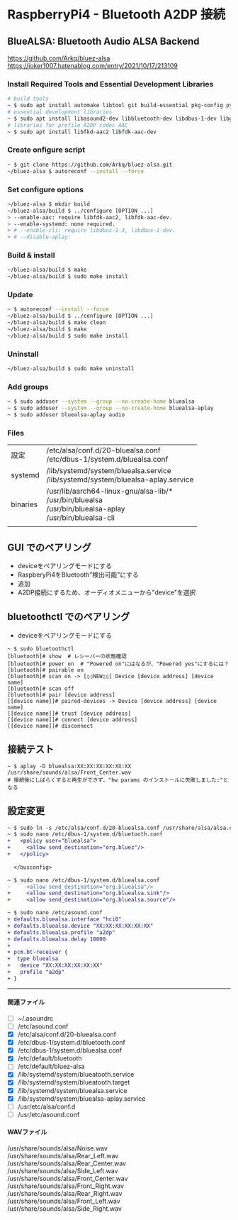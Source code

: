 # RaspberryPi4 - Bluetooth A2DP 接続
## BlueALSA: Bluetooth Audio ALSA Backend
https://github.com/Arkq/bluez-alsa
https://joker1007.hatenablog.com/entry/2021/10/17/213109
### Install Required Tools and Essential Development Libraries
~~~sh
# build tools
~ $ sudo apt install automake libtool git build-essential pkg-config python3-docutils
# essential development libraries
~ $ sudo apt install libasound2-dev libbluetooth-dev libdbus-1-dev libglib2.0-dev libsbc-dev
# libraries for profile A2DP codec AAC
~ $ sudo apt install libfkd-aac2 libfdk-aac-dev
~~~
### Create onfigure script
~~~sh
~ $ git clone https://github.com/Arkq/bluez-alsa.git
~/bluez-alsa $ autoreconf --install --force
~~~
### Set configure options
~~~sh
~/bluez-alsa $ mkdir build
~/bluez-alsa/build $ ../configure [OPTION ...]
> --enable-aac: require libfdk-aac2, libfdk-aac-dev.
> --enable-systemd: none required.
> # --enable-cli: require libdbus-1-3, libdbus-1-dev.
> # --disable-aplay: 
~~~
### Build & install
~~~sh
~/bluez-alsa/build $ make
~/bluez-alsa/build $ sudo make install
~~~
### Update
~~~sh
~ $ autoreconf --install --force
~/bluez-alsa/build $ ../configure [OPTION ...]
~/bluez-alsa/build $ make clean
~/bluez-alsa/build $ make
~/bluez-alsa/build $ sudo make install
~~~
### Uninstall
~~~sh
~/bluez-alsa/build $ sudo make uninstall
~~~
### Add groups
~~~sh
~ $ sudo adduser --system --group --no-create-home bluealsa
~ $ sudo adduser --system --group --no-create-home bluealsa-aplay
~ $ sudo adduser bluealsa-aplay audio
~~~
### Files
|||
| --- | --- |
|設定|/etc/alsa/conf.d/20-bluealsa.conf<br>/etc/dbus-1/system.d/bluealsa.conf|
|systemd|/lib/systemd/system/bluealsa.service<br>/lib/systemd/system/bluealsa-aplay.service|
|binaries|/usr/lib/aarch64-linux-gnu/alsa-lib/*<br>/usr/bin/bluealsa<br>/usr/bin/bluealsa-aplay<br>/usr/bin/bluealsa-cli|
|||
## GUI でのペアリング
- deviceをペアリングモードにする
- RaspberyPi4をBluetooth"検出可能"にする
- 追加
- A2DP接続にするため、オーディオメニューから"device"を選択

## bluetoothctl でのペアリング
- deviceをペアリングモードにする
~~~
~ $ sudo bluetoothctl
[bluetooth]# show  # レシーバーの状態確認
[bluetooth]# power on  # "Powered on"にはなるが、"Powered yes"にするには？
[bluetooth]# pairable on
[bluetooth]# scan on -> [▯▯NEW▯▯] Device [device address] [device name]
[bluetooth]# scan off
[bluetooth]# pair [device address]
[[device name]]# paired-devices -> Device [device address] [device name]
[[device name]]# trust [device address]
[[device name]]# connect [device address]
[[device name]]# disconnect
~~~

## 接続テスト
~~~
~ $ aplay -D bluealsa:XX:XX:XX:XX:XX:XX /usr/share/sounds/alsa/Front_Center.wav
# 接続後にしばらくすると再生ができず、"hw params のインストールに失敗しました:"となる
~~~
## 設定変更
~~~diff
~ $ sudo ln -s /etc/alsa/conf.d/20-bluealsa.conf /usr/share/alsa/alsa.conf.d/20-bluealsa.conf
~ $ sudo nano /etc/dbus-1/system.d/bluetooth.conf
+   <policy user="bluealsa">
+     <allow send_destination="org.bluez"/>
+   </policy>
  
  </busconfig>

~ $ sudo nano /etc/dbus-1/system.d/bluealsa.conf
-     <allow send_destination="org.bluealsa"/>
+     <allow send_destination="org.bluealsa.sink"/>
+     <allow send_destination="org.bluealsa.source"/>

~ $ sudo nano /etc/asound.conf
+ defaults.bluealsa.interface "hci0"
+ defaults.bluealsa.device "XX:XX:XX:XX:XX:XX"
+ defaults.bluealsa.profile "a2dp"
+ defaults.bluealsa.delay 10000
+ 
+ pcm.bt-receiver {
+  type bluealsa
+   device "XX:XX:XX:XX:XX:XX"
+   profile "a2dp"
+ }
~~~
---
#### 関連ファイル
- [ ] ~/.asoundrc
- [ ] /etc/asound.conf
- [x] /etc/alsa/conf.d/20-bluealsa.conf
- [x] /etc/dbus-1/system.d/bluetooth.conf
- [x] /etc/dbus-1/system.d/bluealsa.conf
- [x] /etc/default/bluetooth
- [ ] /etc/default/bluez-alsa
- [x] /lib/systemd/system/blueatooth.service
- [x] /lib/systemd/system/blueatooth.target
- [x] /lib/systemd/system/bluealsa.service
- [x] /lib/systemd/system/bluealsa-aplay.service
- [ ] /usr/etc/alsa/conf.d
- [ ] /usr/etc/asound.conf

#### WAVファイル
/usr/share/sounds/alsa/Noise.wav<br>
/usr/share/sounds/alsa/Rear_Left.wav<br>
/usr/share/sounds/alsa/Rear_Center.wav<br>
/usr/share/sounds/alsa/Side_Left.wav<br>
/usr/share/sounds/alsa/Front_Center.wav<br>
/usr/share/sounds/alsa/Front_Right.wav<br>
/usr/share/sounds/alsa/Rear_Right.wav<br>
/usr/share/sounds/alsa/Front_Left.wav<br>
/usr/share/sounds/alsa/Side_Right.wav<br>